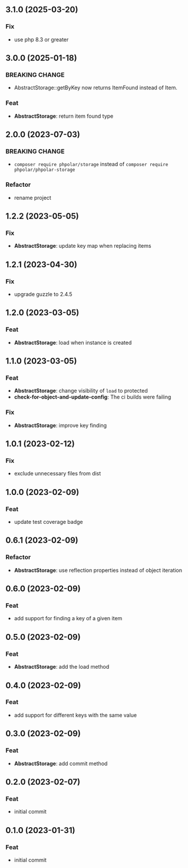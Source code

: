 ## 3.1.0 (2025-03-20)

### Fix

- use php 8.3 or greater

## 3.0.0 (2025-01-18)

### BREAKING CHANGE

- AbstractStorage::getByKey now returns ItemFound instead of Item.

### Feat

- **AbstractStorage**: return item found type

## 2.0.0 (2023-07-03)

### BREAKING CHANGE

- `composer require phpolar/storage` instead of `composer require phpolar/phpolar-storage`

### Refactor

- rename project

## 1.2.2 (2023-05-05)

### Fix

- **AbstractStorage**: update key map when replacing items

## 1.2.1 (2023-04-30)

### Fix

- upgrade guzzle to 2.4.5

## 1.2.0 (2023-03-05)

### Feat

- **AbstractStorage**: load when instance is created

## 1.1.0 (2023-03-05)

### Feat

- **AbstractStorage**: change visibility of `load` to protected
- **check-for-object-and-update-config**: The ci builds were failing

### Fix

- **AbstractStorage**: improve key finding

## 1.0.1 (2023-02-12)

### Fix

- exclude unnecessary files from dist

## 1.0.0 (2023-02-09)

### Feat

- update test coverage badge

## 0.6.1 (2023-02-09)

### Refactor

- **AbstractStorage**: use reflection properties instead of object iteration

## 0.6.0 (2023-02-09)

### Feat

- add support for finding a key of a given item

## 0.5.0 (2023-02-09)

### Feat

- **AbstractStorage**: add the load method

## 0.4.0 (2023-02-09)

### Feat

- add support for different keys with the same value

## 0.3.0 (2023-02-09)

### Feat

- **AbstractStorage**: add commit method

## 0.2.0 (2023-02-07)

### Feat

- initial commit

## 0.1.0 (2023-01-31)

### Feat

- initial commit
